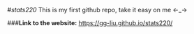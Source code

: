 #_stats220_
This is my first github repo, take it easy on me <-_->

###**Link to the website:**
https://gg-liu.github.io/stats220/
